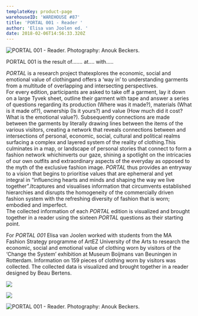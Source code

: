 ```yaml
---
templateKey: product-page
warehouseID: 'WAREHOUSE #87'
title: 'PORTAL 001 - Reader '
author: 'Elisa van Joolen ed. '
date: 2018-02-06T14:56:33.320Z
---
```

![PORTAL 001 - Reader. Photography: Anouk Beckers. ](/img/01_portal001_photo_anoukbeckers.jpg "PORTAL 001 - Reader. Photography: Anouk Beckers. ")

PORTAL 001  is the result of....... at.... with.....



*PORTAL* is a research project thatexplores the economic, social and emotional value of clothingand offers a ‘way in’ to understanding garments from a multitude of overlapping and intersecting perspectives.\
For every edition, participants are asked to take off a garment, lay it down on a large Tyvek sheet, outline their garment with tape and answer a series of questions regarding its production (Where was it made?), materials (What is it made of?), ownership (Is it yours?) and value (How much did it cost? What is the emotional value?). Subsequently connections are made between the garments by literally drawing lines between the items of the various visitors, creating a network that reveals connections between and intersections of personal, economic, social, cultural and political realms surfacing a complex and layered system of the reality of clothing.This culminates in a map, or landscape of personal stories that connect to form a fashion network whichinverts our gaze, shining a spotlight on the intricacies of our own outfits and extraordinary aspects of the everyday as opposed to the myth of the exclusive fashion image. *PORTAL* thus provides an entryway to a vision that begins to prioritise values that are ephemeral and yet integral in “influencing hearts and minds and shaping the way we live together”.*It*captures and visualises information that circumvents established hierarchies and disrupts the homogeneity of the commercially driven fashion system with the refreshing diversity of fashion that is worn; embodied and imperfect.\
The collected information of each *PORTAL* edition is visualized and brought together in a reader using the sixteen *PORTAL* questions as their starting point.

For *PORTAL 001* Elisa van Joolen worked with students from the MA Fashion Strategy programme of ArtEZ University of the Arts to research the economic, social and emotional value of clothing worn by visitors of the ‘Change the System’ exhibition at Museum Boijmans van Beuningen in Rotterdam. Information on 159 pieces of clothing worn by visitors was collected. The collected data is visualized and brought together in a reader designed by Beau Bertens.

![](/img/02_portal001_photo_anoukbeckers.jpg)

![](/img/03_portal001_photo_anoukbeckers_crop.jpg)

![PORTAL 001 - Reader. Photography: Anouk Beckers. ](/img/04_portal001_photo_anoukbeckers.jpg "PORTAL 001 - Reader. Photography: Anouk Beckers. ")